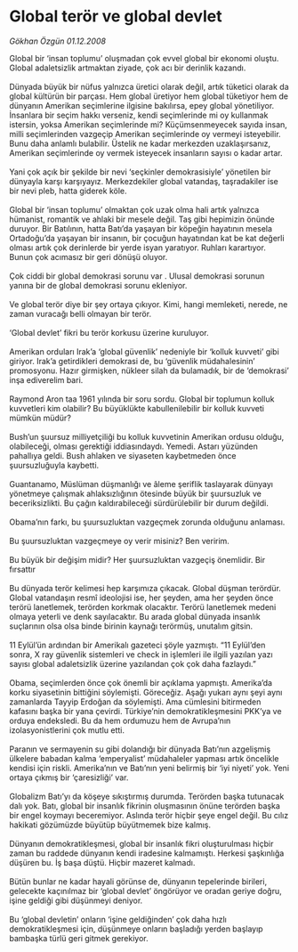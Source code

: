 # Global terör ve global devlet

*Gökhan Özgün 01.12.2008*

<div class="taraf_structure_2col_1zq">
<div class="margen_n">



 <p>Global bir ‘insan toplumu’ oluşmadan çok evvel global bir ekonomi oluştu. Global adaletsizlik artmaktan ziyade, çok acı bir derinlik kazandı. <br/><br/>Dünyada büyük bir nüfus yalnızca üretici olarak değil, artık tüketici olarak da global kültürün bir parçası. Hem global üretiyor hem global tüketiyor hem de dünyanın Amerikan seçimlerine ilgisine bakılırsa, epey global yönetiliyor. İnsanlara bir seçim hakkı verseniz, kendi seçimlerinde mi oy kullanmak istersin, yoksa Amerikan seçimlerinde mi? Küçümsenmeyecek sayıda insan, milli seçimlerinden vazgeçip Amerikan seçimlerinde oy vermeyi isteyebilir. Bunu daha anlamlı bulabilir. Üstelik ne kadar merkezden uzaklaşırsanız, Amerikan seçimlerinde oy vermek isteyecek insanların sayısı o kadar artar. <br/><br/>Yani çok açık bir şekilde bir nevi ‘seçkinler demokrasisiyle’ yönetilen bir dünyayla karşı karşıyayız. Merkezdekiler global vatandaş, taşradakiler ise bir nevi pleb, hatta giderek köle. <br/><br/>Global bir ‘insan toplumu’ olmaktan çok uzak olma hali artık yalnızca hümanist, romantik ve ahlaki bir mesele değil. Taş gibi hepimizin önünde duruyor. Bir Batılının, hatta Batı’da yaşayan bir köpeğin hayatının mesela Ortadoğu’da yaşayan bir insanın, bir çocuğun hayatından kat be kat değerli olması artık çok derinlerde bir yerde isyan yaratıyor. Ruhları karartıyor. Bunun çok acımasız bir geri dönüşü oluyor. <br/><br/>Çok ciddi bir global demokrasi sorunu var . Ulusal demokrasi sorunun yanına bir de global demokrasi sorunu ekleniyor. <br/><br/>Ve global terör diye bir şey ortaya çıkıyor. Kimi, hangi memleketi, nerede, ne zaman vuracağı belli olmayan bir terör. <br/><br/>‘Global devlet’ fikri bu terör korkusu üzerine kuruluyor. <br/><br/>Amerikan orduları Irak’a ‘global güvenlik’ nedeniyle bir ‘kolluk kuvveti’ gibi giriyor. Irak’a getirdikleri demokrasi de, bu ‘güvenlik müdahalesinin’ promosyonu. Hazır girmişken, nükleer silah da bulamadık, bir de ‘demokrasi’ inşa ediverelim bari. <br/><br/>Raymond Aron taa 1961 yılında bir soru sordu. Global bir toplumun kolluk kuvvetleri kim olabilir? Bu büyüklükte kabullenilebilir bir kolluk kuvveti mümkün müdür? <br/><br/>Bush’un şuursuz milliyetçiliği bu kolluk kuvvetinin Amerikan ordusu olduğu, olabileceği, olması gerektiği iddiasındaydı. Yemedi. Astarı yüzünden pahallıya geldi. Bush ahlaken ve siyaseten kaybetmeden önce şuursuzluğuyla kaybetti. <br/><br/>Guantanamo, Müslüman düşmanlığı ve âleme şeriflik taslayarak dünyayı yönetmeye çalışmak ahlaksızlığının ötesinde büyük bir şuursuzluk ve beceriksizlikti. Bu çağın kaldırabileceği sürdürülebilir bir durum değildi. <br/><br/>Obama’nın farkı, bu şuursuzluktan vazgeçmek zorunda olduğunu anlaması. <br/><br/>Bu şuursuzluktan vazgeçmeye oy verir misiniz? Ben veririm. <br/><br/>Bu büyük bir değişim midir? Her şuursuzluktan vazgeçiş önemlidir. Bir fırsattır <br/><br/>Bu dünyada terör kelimesi hep karşımıza çıkacak. Global düşman terördür. Global vatandaşın resmî ideolojisi ise, her şeyden, ama her şeyden önce terörü lanetlemek, terörden korkmak olacaktır. Terörü lanetlemek medeni olmaya yeterli ve denk sayılacaktır. Bu arada global dünyada insanlık suçlarının olsa olsa binde birinin kaynağı terörmüş, unutalım gitsin. <br/><br/>11 Eylül’ün ardından bir Amerikalı gazeteci şöyle yazmıştı. “11 Eylül’den sonra, X ray güvenlik sistemleri ve check in işlemleri ile ilgili yazılan yazı sayısı global adaletsizlik üzerine yazılandan çok çok daha fazlaydı.” <br/><br/>Obama, seçimlerden önce çok önemli bir açıklama yapmıştı. Amerika’da korku siyasetinin bittiğini söylemişti. Göreceğiz. Aşağı yukarı aynı şeyi aynı zamanlarda Tayyip Erdoğan da söylemişti. Ama cümlesini bitirmeden kafasını başka bir yana çevirdi. Türkiye’nin demokratikleşmesini PKK’ya ve orduya endeksledi. Bu da hem ordumuzu hem de Avrupa’nın izolasyonistlerini çok mutlu etti. <br/><br/>Paranın ve sermayenin su gibi dolandığı bir dünyada Batı’nın azgelişmiş ülkelere babadan kalma ‘emperyalist’ müdahaleler yapması artık öncelikle kendisi için riskli. Amerika’nın ve Batı’nın yeni belirmiş bir ‘iyi niyeti’ yok. Yeni ortaya çıkmış bir ‘çaresizliği’ var. <br/><br/>Globalizm Batı’yı da köşeye sıkıştırmış durumda. Terörden başka tutunacak dalı yok. Batı, global bir insanlık fikrinin oluşmasının önüne terörden başka bir engel koymayı beceremiyor. Aslında terör hiçbir şeye engel değil. Bu cılız hakikati gözümüzde büyütüp büyütmemek bize kalmış. <br/><br/>Dünyanın demokratikleşmesi, global bir insanlık fikri oluşturulması hiçbir zaman bu raddede dünyanın kendi iradesine kalmamıştı. Herkesi şaşkınlığa düşüren bu. İş başa düştü. Hiçbir mazeret kalmadı. <br/><br/>Bütün bunlar ne kadar hayali görünse de, dünyanın tepelerinde birileri, gelecekte kaçınılmaz bir ‘global devlet’ öngörüyor ve oradan geriye doğru, işine geldiği gibi düşünmeyi deniyor. <br/><br/>Bu ‘global devletin’ onların ‘işine geldiğinden’ çok daha hızlı demokratikleşmesi için, düşünmeye onların başladığı yerden başlayıp bambaşka türlü geri gitmek gerekiyor.</p>

<br/>


<div id="taraf_not">
</div>

</div>


</div>
